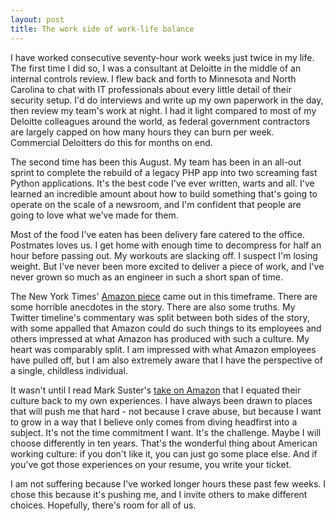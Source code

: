 ```yaml
---
layout: post
title: The work side of work-life balance
---
```


I have worked consecutive seventy-hour work weeks just twice in my life. The first time I did so, I was a consultant at Deloitte in the middle of an internal controls review. I flew back and forth to Minnesota and North Carolina to chat with IT professionals about every little detail of their security setup. I'd do interviews and write up my own paperwork in the day, then review my team's work at night. I had it light compared to most of my Deloitte colleagues around the world, as federal government contractors are largely capped on how many hours they can burn per week. Commercial Deloitters do this for months on end.

The second time has been this August. My team has been in an all-out sprint to complete the rebuild of a legacy PHP app into two screaming fast Python applications. It's the best code I've ever written, warts and all. I've learned an incredible amount about how to build something that's going to operate on the scale of a newsroom, and I'm confident that people are going to love what we've made for them. 

Most of the food I've eaten has been delivery fare catered to the office. Postmates loves us. I get home with enough time to decompress for half an hour before passing out. My workouts are slacking off. I suspect I'm losing weight. But I've never been more excited to deliver a piece of work, and I've never grown so much as an engineer in such a short span of time.

The New York Times' [Amazon piece](http://www.nytimes.com/2015/08/16/technology/inside-amazon-wrestling-big-ideas-in-a-bruising-workplace.html) came out in this timeframe. There are some horrible anecdotes in the story. There are also some truths. My Twitter timeline's commentary was split between both sides of the story, with some appalled that Amazon could do such things to its employees and others impressed at what Amazon has produced with such a culture. My heart was comparably split. I am impressed with what Amazon employees have pulled off, but I am also extremely aware that I have the perspective of a single, childless individual. 

It wasn't until I read Mark Suster's [take on Amazon](http://www.bothsidesofthetable.com/2015/08/17/what-to-make-of-amazons-work-practices/) that I equated their culture back to my own experiences. I have always been drawn to places that will push me that hard - not because I crave abuse, but because I want to grow in a way that I believe only comes from diving headfirst into a subject. It's not the time commitment I want. It's the challenge. Maybe I will choose differently in ten years. That's the wonderful thing about American working culture: if you don't like it, you can just go some place else. And if you've got those experiences on your resume, you write your ticket.

I am not suffering because I've worked longer hours these past few weeks. I chose this because it's pushing me, and I invite others to make different choices. Hopefully, there's room for all of us.